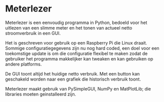 # Meterlezer

Meterlezer is een eenvoudig programma in Python, bedoeld voor het uitlezen van een slimme meter en het tonen van actueel netto stroomverbruik in een GUI.

Het is geschreven voor gebruik op een Raspberry Pi die Linux draait. Sommige configuratiegegevens zijn nu nog hard coded, een doel voor een toekomstige update is om die configuratie flexibel te maken zodat de gebruiker het programma makkelijker kan tweaken en kan gebruiken op andere platforms.

De GUI toont altijd het huidige netto verbruik. Met een button kan geschakeld worden naar een grafiek die historisch verbruik toont.

Meterlezer maakt gebruik van PySimpleGUI, NumPy en MatPlotLib; die libraries moeten geinstalleerd zijn.
